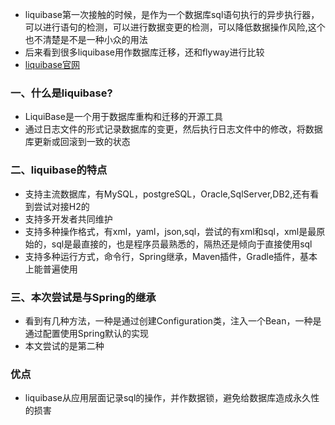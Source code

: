 - liquibase第一次接触的时候，是作为一个数据库sql语句执行的异步执行器，可以进行语句的检测，可以进行数据变更的检测，可以降低数据操作风险,这个也不清楚是不是一种小众的用法
- 后来看到很多liquibase用作数据库迁移，还和flyway进行比较
- [liquibase官网](http://www.liquibase.org/documentation/)


### 一、什么是liquibase?
- LiquiBase是一个用于数据库重构和迁移的开源工具
- 通过日志文件的形式记录数据库的变更，然后执行日志文件中的修改，将数据库更新或回滚到一致的状态

### 二、liquibase的特点
- 支持主流数据库，有MySQL，postgreSQL，Oracle,SqlServer,DB2,还有看到尝试对接H2的
- 支持多开发者共同维护
- 支持多种操作格式，有xml，yaml，json,sql，尝试的有xml和sql，xml是最原始的，sql是最直接的，也是程序员最熟悉的，隔热还是倾向于直接使用sql
- 支持多种运行方式，命令行，Spring继承，Maven插件，Gradle插件，基本上能普遍使用

### 三、本次尝试是与Spring的继承
- 看到有几种方法，一种是通过创建Configuration类，注入一个Bean，一种是通过配置使用Spring默认的实现
- 本文尝试的是第二种

### 优点
- liquibase从应用层面记录sql的操作，并作数据锁，避免给数据库造成永久性的损害